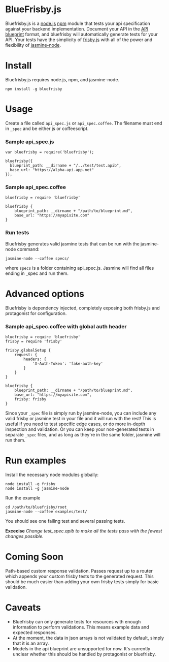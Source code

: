 # BlueFrisby.js

Bluefrisby.js is a [node.js](http://nodejs.org/) [npm](https://npmjs.org/) module that tests your api specification against your backend implementation. Document your API in the [API blueprint](http://apiblueprint.org/) format, and bluefrisby will automatically generate tests for your API. Your tests have the simplicity of [frisby.js](http://frisbyjs.com) with all of the power and flexibility of [jasmine-node](https://github.com/mhevery/jasmine-node).

# Install

Bluefrisby.js requires node.js, npm, and jasmine-node.

    npm install -g bluefrisby
    
# Usage

Create a file called `api_spec.js` or `api_spec.coffee`. The filename must end in `_spec` and be either js or coffeescript.

### Sample api_spec.js

    var bluefrisby = require('bluefrisby');

    bluefrisby({
      blueprint_path: __dirname + "/../test/test.apib",
      base_url: "https://alpha-api.app.net"
    });
    
### Sample api_spec.coffee
    bluefrisby = require 'bluefrisby'

    bluefrisby {
        blueprint_path: __dirname + "/path/to/blueprint.md", 
        base_url: "https://myapisite.com"
    }
    
### Run tests

Bluefrisby generates valid jasmine tests that can be run with the jasmine-node command:

    jasmine-node --coffee specs/
   
where `specs` is a folder containing api_spec.js. Jasmine will find all files ending in _spec and run them.
    
# Advanced options
	
Bluefrisby is dependency injected, completely exposing both frisby.js and protagonist for configuration.

### Sample api_spec.coffee with global auth header

    bluefrisby = require 'bluefrisby'
    frisby = require 'frisby'
    
    frisby.globalSetup { 
        request: {
            headers: { 
                'X-Auth-Token': 'fake-auth-key' 
            }
        }
    }

    bluefrisby {
        blueprint_path: __dirname + "/path/to/blueprint.md",
        base_url: "https://myapisite.com", 
        frisby: frisby 
    }
    
Since your `_spec` file is simply run by jasmine-node, you can include any valid frisby or jasmine test in your file and it will run with the rest! This is useful if you need to test specific edge cases, or do more in-depth inspection and validation. Or you can keep your non-generated tests in separate `_spec` files, and as long as they're in the same folder, jasmine will run them.

# Run examples

Install the necessary node modules globally:
    
    node install -g frisby
    node install -g jasmine-node
    
Run the example

    cd /path/to/bluefrisby/root
    jasmine-node --coffee examples/test/
    
You should see one failing test and several passing tests.

**Excecise** *Change test_spec.apib to make all the tests pass with the fewest changes possible.*

# Coming Soon

Path-based custom response validation. Passes request up to a router which appends your custom frisby tests to the generated request. This should be much easier than adding your own frisby tests simply for basic validation.

# Caveats

 * Bluefrisby can only generate tests for resources with enough information to perform validations. This means example data and expected responses.
 * At the moment, the data in json arrays is not validated by default, simply that it is an array.
 * Models in the api blueprint are unsupported for now. It's currently unclear whether this should be handled by protagonist or bluefrisby.